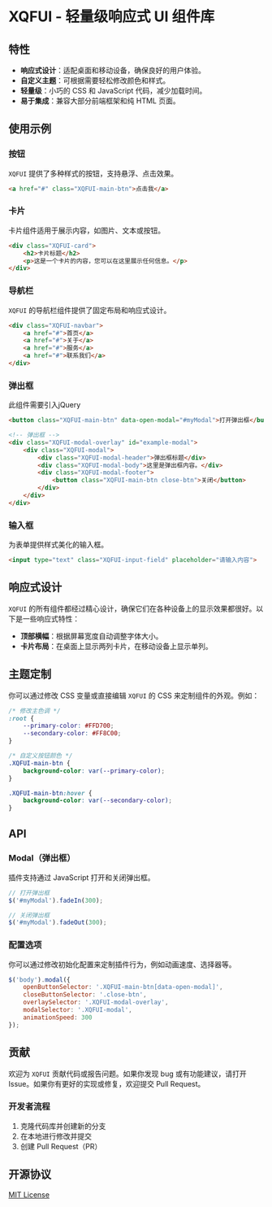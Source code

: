 # XQFUI - 轻量级响应式 UI 组件库

## 特性

- **响应式设计**：适配桌面和移动设备，确保良好的用户体验。
- **自定义主题**：可根据需要轻松修改颜色和样式。
- **轻量级**：小巧的 CSS 和 JavaScript 代码，减少加载时间。
- **易于集成**：兼容大部分前端框架和纯 HTML 页面。

## 使用示例

### 按钮

`XQFUI` 提供了多种样式的按钮，支持悬浮、点击效果。

```html
<a href="#" class="XQFUI-main-btn">点击我</a>
```

### 卡片

卡片组件适用于展示内容，如图片、文本或按钮。

```html
<div class="XQFUI-card">
    <h2>卡片标题</h2>
    <p>这是一个卡片的内容，您可以在这里展示任何信息。</p>
</div>
```

### 导航栏

`XQFUI` 的导航栏组件提供了固定布局和响应式设计。

```html
<div class="XQFUI-navbar">
    <a href="#">首页</a>
    <a href="#">关于</a>
    <a href="#">服务</a>
    <a href="#">联系我们</a>
</div>
```

### 弹出框

此组件需要引入jQuery

```html
<button class="XQFUI-main-btn" data-open-modal="#myModal">打开弹出框</button>

<!-- 弹出框 -->
<div class="XQFUI-modal-overlay" id="example-modal">
    <div class="XQFUI-modal">
        <div class="XQFUI-modal-header">弹出框标题</div>
        <div class="XQFUI-modal-body">这里是弹出框内容。</div>
        <div class="XQFUI-modal-footer">
            <button class="XQFUI-main-btn close-btn">关闭</button>
        </div>
    </div>
</div>
```

### 输入框

为表单提供样式美化的输入框。

```html
<input type="text" class="XQFUI-input-field" placeholder="请输入内容">
```

## 响应式设计

`XQFUI` 的所有组件都经过精心设计，确保它们在各种设备上的显示效果都很好。以下是一些响应式特性：

- **顶部横幅**：根据屏幕宽度自动调整字体大小。
- **卡片布局**：在桌面上显示两列卡片，在移动设备上显示单列。

## 主题定制

你可以通过修改 CSS 变量或直接编辑 `XQFUI` 的 CSS 来定制组件的外观。例如：

```css
/* 修改主色调 */
:root {
    --primary-color: #FFD700;
    --secondary-color: #FF8C00;
}

/* 自定义按钮颜色 */
.XQFUI-main-btn {
    background-color: var(--primary-color);
}

.XQFUI-main-btn:hover {
    background-color: var(--secondary-color);
}
```

## API

### Modal（弹出框）

插件支持通过 JavaScript 打开和关闭弹出框。

```javascript
// 打开弹出框
$('#myModal').fadeIn(300);

// 关闭弹出框
$('#myModal').fadeOut(300);
```

### 配置选项

你可以通过修改初始化配置来定制插件行为，例如动画速度、选择器等。

```javascript
$('body').modal({
    openButtonSelector: '.XQFUI-main-btn[data-open-modal]',
    closeButtonSelector: '.close-btn',
    overlaySelector: '.XQFUI-modal-overlay',
    modalSelector: '.XQFUI-modal',
    animationSpeed: 300
});
```

## 贡献

欢迎为 `XQFUI` 贡献代码或报告问题。如果你发现 bug 或有功能建议，请打开 Issue。如果你有更好的实现或修复，欢迎提交 Pull Request。

### 开发者流程

1. 克隆代码库并创建新的分支
2. 在本地进行修改并提交
3. 创建 Pull Request（PR）

## 开源协议

[MIT License](LICENSE)